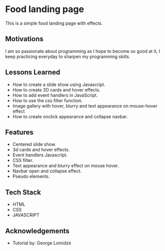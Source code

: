 # Food landing page 

This is a simple food landing page with effects.

## Motivations
I am so passionate about programming as I hope to become so good at it, I keep practicing everyday to sharpen my programming skills. 

## Lessons Learned

- How to create a slide show using Javascript.
- How to create 3D cards and hover effects.
- How to add event handlers in JavaScript.
- How to use the css filter function.
- Image gallery with hover, blurry and text appearance on mouse-hover effect
- How to create onclick appearance and collapse navbar.

## Features

- Centered slide show.
- 3d cards and hover effects.
- Event handlers Javascript.
- CSS filter.
- Text appearance and blurry effect on mouse hover.
- Navbar open and collapse effect.
- Pseudo elements.

## Tech Stack

- HTML
- CSS
- JAVASCRIPT

## Acknowledgements

 - Tutorial by: George Lomidze 

